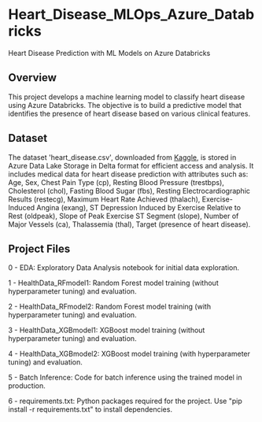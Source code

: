 # Heart_Disease_MLOps_Azure_Databricks
Heart Disease Prediction with ML Models on Azure Databricks

## Overview
This project develops a machine learning model to classify heart disease using Azure Databricks. The objective is to build a predictive model that identifies the presence of heart disease based on various clinical features. 

## Dataset
The dataset 'heart_disease.csv', downloaded from [Kaggle](https://www.kaggle.com/datasets/krishujeniya/heart-diseae?resource=download), is stored in Azure Data Lake Storage in Delta format for efficient access and analysis. It includes medical data for heart disease prediction with attributes such as: Age, Sex, Chest Pain Type (cp), Resting Blood Pressure (trestbps), Cholesterol (chol), Fasting Blood Sugar (fbs), Resting Electrocardiographic Results (restecg), Maximum Heart Rate Achieved (thalach), Exercise-Induced Angina (exang), ST Depression Induced by Exercise Relative to Rest (oldpeak), Slope of Peak Exercise ST Segment (slope), Number of Major Vessels (ca), Thalassemia (thal), Target (presence of heart disease).

## Project Files
0 - EDA: Exploratory Data Analysis notebook for initial data exploration.

1 - HealthData_RFmodel1: Random Forest model training (without hyperparameter tuning) and evaluation.

2 - HealthData_RFmodel2: Random Forest model training (with hyperparameter tuning) and evaluation.

3 - HealthData_XGBmodel1: XGBoost model training (without hyperparameter tuning) and evaluation.

4 - HealthData_XGBmodel2: XGBoost model training (with hyperparameter tuning) and evaluation.

5 - Batch Inference: Code for batch inference using the trained model in production.

6 - requirements.txt: Python packages required for the project. Use "pip install -r requirements.txt" to install dependencies.
    

